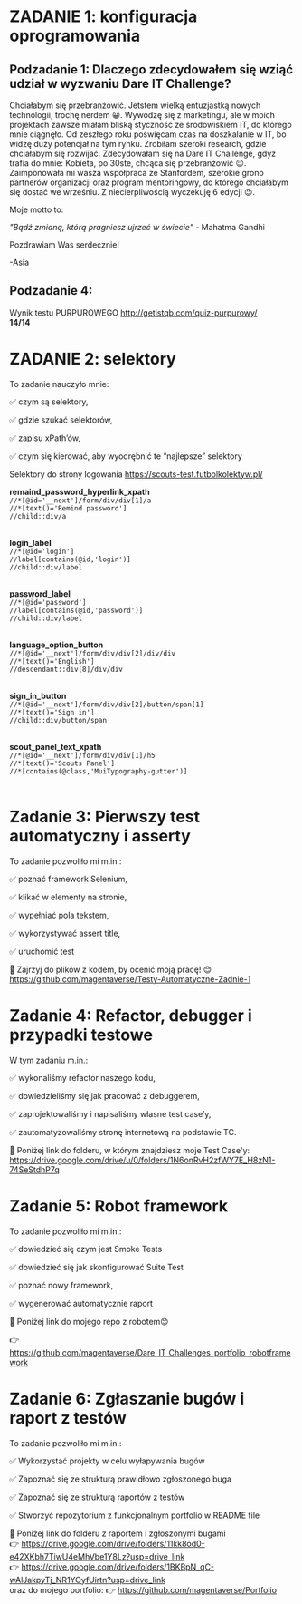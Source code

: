 # ZADANIE 1: konfiguracja oprogramowania
## Podzadanie 1: Dlaczego zdecydowałem się wziąć udział w wyzwaniu Dare IT Challenge?

Chciałabym się przebranżowić. Jetstem wielką entuzjastką nowych technologii, trochę nerdem  😀. Wywodzę się z marketingu, ale w moich projektach zawsze miałam bliską styczność ze środowiskiem IT, do którego mnie ciągnęło. 
Od zeszłego roku poświęcam czas na doszkalanie w IT, bo widzę duży potencjał na tym rynku. Zrobiłam szeroki research, gdzie chciałabym się rozwijać. Zdecydowałam się na Dare IT Challenge, 
gdyż trafia do mnie: Kobieta, po 30ste, chcąca się przebranżowić  😉. Zaimponowała mi wasza współpraca ze Stanfordem, szerokie grono partnerów organizacji oraz program mentoringowy, 
do którego chciałabym się dostać we wrześniu. Z niecierpliwością wyczekuję 6 edycji  😉.

Moje motto to:

*"Bądź zmianą, którą pragniesz ujrzeć w świecie"* - Mahatma Gandhi

Pozdrawiam Was serdecznie!

-Asia

## Podzadanie 4: 

Wynik testu PURPUROWEGO http://getistqb.com/quiz-purpurowy/ <br>
**14/14**

# ZADANIE 2: selektory #

To zadanie nauczyło mnie:

✅ czym są selektory,

✅ gdzie szukać selektorów,

✅ zapisu xPath’ów,

✅ czym się kierować, aby wyodrębnić te “najlepsze” selektory

Selektory do strony logowania
https://scouts-test.futbolkolektyw.pl/

**remaind_password_hyperlink_xpath**<br>
`//*[@id='__next']/form/div/div[1]/a`<br>
`//*[text()='Remind password']`<br>
`//child::div/a`<br><br>


**login_label**<br>
`//*[@id='login']`<br>
`//label[contains(@id,'login')]`<br>
`//child::div/label`<br><br>

**password_label**<br>
`//*[@id='password']`<br>
`//label[contains(@id,'password')]`<br>
`//child::div/label`<br><br>


**language_option_button**<br>
`//*[@id='__next']/form/div/div[2]/div/div`<br>
`//*[text()='English']`<br>
`//descendant::div[8]/div/div`<br><br>


**sign_in_button**<br>
`//*[@id='__next']/form/div/div[2]/button/span[1]`<br>
`//*[text()='Sign in']`<br>
`//child::div/button/span`<br><br>

**scout_panel_text_xpath**<br>
`//*[@id='__next']/form/div/div[1]/h5`<br>
`//*[text()='Scouts Panel']`<br>
`//*[contains(@class,'MuiTypography-gutter')]`<br><br>

# Zadanie 3: Pierwszy test automatyczny i asserty #
To zadanie pozwoliło mi m.in.:

✅ poznać framework Selenium,

✅ klikać w elementy na stronie,

✅ wypełniać pola tekstem,

✅ wykorzystywać assert title,

✅ uruchomić test

﻿🚨 Zajrzyj do plików z kodem, by ocenić moją pracę! 😊 https://github.com/magentaverse/Testy-Automatyczne-Zadnie-1


# Zadanie 4: Refactor, debugger i przypadki testowe #
W tym zadaniu m.in.:

✅ wykonaliśmy refactor naszego kodu,

✅ dowiedzieliśmy się jak pracować z debuggerem,

✅ zaprojektowaliśmy i napisaliśmy własne test case’y,

✅ zautomatyzowaliśmy stronę internetową na podstawie TC.

﻿🚨 Poniżej link do folderu, w którym znajdziesz moje Test Case'y:
https://drive.google.com/drive/u/0/folders/1N6onRvH2zfWY7E_H8zN1-74SeStdhP7q


# Zadanie 5: Robot framework #
To zadanie pozwoliło mi m.in.:

✅ dowiedzieć się czym jest Smoke Tests

✅ dowiedzieć się jak skonfigurować Suite Test

✅ poznać nowy framework,

✅ wygenerować automatycznie raport

﻿🚨 Poniżej link do mojego repo z robotem😊

👉 https://github.com/magentaverse/Dare_IT_Challenges_portfolio_robotframework

# Zadanie 6: Zgłaszanie bugów i raport z testów #
To zadanie pozwoliło mi m.in.:

✅ Wykorzystać projekty w celu wyłapywania bugów

✅ Zapoznać się ze strukturą prawidłowo zgłoszonego buga

✅ Zapoznać się ze strukturą raportów z testów

✅ Stworzyć repozytorium z funkcjonalnym portfolio w README file

﻿🚨 Poniżej link do folderu z raportem i zgłoszonymi bugami <br>
👉 https://drive.google.com/drive/folders/11kk8od0-e42XKbh7TiwU4eMhVbe1Y8Lz?usp=drive_link <br>
👉 https://drive.google.com/drive/folders/1BKBpN_qC-wAlJakpyTj_NR1YOyfUirtn?usp=drive_link <br>
oraz do mojego portfolio: 👉 https://github.com/magentaverse/Portfolio









